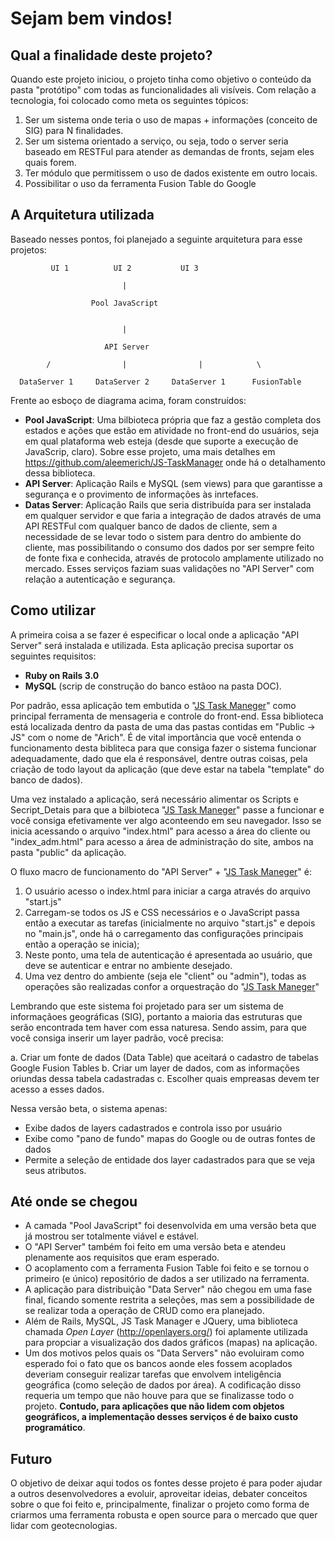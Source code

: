 # Sejam bem vindos!

## Qual a finalidade deste projeto?

Quando este projeto iniciou, o projeto tinha como objetivo o conteúdo da pasta "protótipo" com todas as funcionalidades ali visíveis. Com relação a tecnologia, foi colocado como meta os seguintes tópicos:

1. Ser um sistema onde teria o uso de mapas + informações (conceito de SIG) para N finalidades.
2. Ser um sistema orientado a serviço, ou seja, todo o server seria baseado em RESTFul para atender as demandas de fronts, sejam eles quais forem.
3. Ter módulo que permitissem o uso de dados existente em outro locais.
4. Possibilitar o uso da ferramenta Fusion Table do Google

## A Arquitetura utilizada

Baseado nesses pontos, foi planejado a seguinte arquitetura para esse projetos:

             UI 1          UI 2           UI 3
          
                             |
            
                      Pool JavaScript
          

                             |

                         API Server
 
            /                |                |            \

      DataServer 1     DataServer 2     DataServer 1      FusionTable



Frente ao esboço de diagrama acima, foram construídos:
- __Pool JavaScript__: Uma bilbioteca própria que faz a gestão completa dos estados e ações que estão em atividade no front-end do usuários, seja em qual plataforma web esteja (desde que suporte a execução de JavaScrip, claro). Sobre esse projeto, uma mais detalhes em https://github.com/aleemerich/JS-TaskManager onde há o detalhamento dessa biblioteca.
- __API Server__: Aplicação Rails e MySQL (sem views) para que garantisse a segurança e o provimento de informações às inrtefaces. 
- __Datas Server__: Aplicação Rails que seria distribuída para ser instalada em qualquer servidor e que faria a integração de dados através de uma API RESTFul com qualquer banco de dados de cliente, sem a necessidade de se levar todo o sistem para dentro do ambiente do cliente, mas possibilitando o consumo dos dados por ser sempre feito de fonte fixa e conhecida, através de protocolo amplamente utilizado no mercado. Esses  serviços faziam suas validações no "API Server" com relação a autenticação e segurança.

##  Como utilizar

A primeira coisa a se fazer é especificar o local onde a aplicação "API Server" será instalada e utilizada. Esta aplicação precisa suportar os seguintes requisitos:
- __Ruby on Rails 3.0__
- __MySQL__ (scrip de construção do banco estãoo na pasta DOC).

Por padrão, essa aplicação tem embutida o "[JS Task Maneger](https://github.com/aleemerich/JS-TaskManager)" como principal ferramenta de mensageria e controle do front-end. Essa biblioteca está localizada dentro da pasta de uma das pastas contidas em "Public -> JS" com o nome de "Arich". É de vital importância que você entenda o funcionamento desta bibliteca para que consiga fazer o sistema funcionar adequadamente, dado que ela é responsável, dentre outras coisas, pela criação de todo layout da aplicação (que deve estar na tabela "template" do banco de dados).

Uma vez instalado a aplicação, será necessário alimentar os Scripts e Secript_Detais para que a bilbioteca "[JS Task Maneger](https://github.com/aleemerich/JS-TaskManager)" passe a funcionar e você consiga efetivamente ver algo aconteendo em seu navegador. Isso se inicia acessando o arquivo "index.html" para acesso a área do cliente ou "index_adm.html" para acesso a área de administração do site, ambos na pasta "public" da aplicação.

O fluxo macro de funcionamento do "API Server" + "[JS Task Maneger](https://github.com/aleemerich/JS-TaskManager)" é:

1. O usuário acesso o index.html para iniciar a carga através do arquivo "start.js" 
2. Carregam-se todos os JS e CSS necessários e o JavaScript passa então a executar as tarefas (inicialmente no arquivo "start.js" e depois no "main.js", onde há o carregamento das configurações principais então a operação se inicia);
3. Neste ponto, uma tela de autenticação é apresentada ao usuário, que deve se autenticar e entrar no ambiente desejado.
4. Uma vez dentro do ambiente (seja ele "client" ou "admin"), todas as operações são realizadas confor a orquestração do "[JS Task Maneger](https://github.com/aleemerich/JS-TaskManager)"

Lembrando que este sistema foi projetado para ser um sistema de informaçãoes geográficas (SIG), portanto a maioria das estruturas que serão encontrada tem haver com essa naturesa. Sendo assim, para que você consiga inserir um layer padrão, você precisa:

a. Criar um fonte de dados (Data Table) que aceitará o cadastro de tabelas Google Fusion Tables
b. Criar um layer de dados, com as informações oriundas dessa tabela cadastradas
c. Escolher quais empreasas devem ter acesso a esses dados.

Nessa versão beta, o sistema apenas:
- Exibe dados de layers cadastrados e controla isso por usuário
- Exibe como "pano de fundo" mapas do Google ou de outras fontes de dados
- Permite a seleção de entidade dos layer cadastrados para que se veja seus atributos.

## Até onde se chegou

- A camada "Pool JavaScript" foi desenvolvida em uma versão beta que já mostrou ser totalmente viável e estável. 
- O "API Server" também foi feito em uma versão beta e atendeu plenamente aos requisitos que eram esperado.
- O acoplamento com a ferramenta Fusion Table foi feito e se tornou o primeiro (e único) repositório de dados a ser utilizado na ferramenta.
- A aplicação para distribuição "Data Server" não chegou em uma fase final, ficando somente restrita a seleções, mas sem a possibilidade de se realizar toda a operação de CRUD como era planejado.
- Além de Rails, MySQL, JS Task Manager e JQuery, uma biblioteca chamada _Open Layer_ (http://openlayers.org/) foi aplamente utilizada para propciar a visualização dos dados gráficos (mapas) na aplicação.
- Um dos motivos pelos quais os "Data Servers" não evoluiram como esperado foi o fato que os bancos aonde eles fossem acoplados deveriam conseguir realizar tarefas que envolvem inteligência geográfica (como seleção de dados por área). A codificação disso requeria um tempo que não houve para que se finalizasse todo o projeto. __Contudo, para aplicações que não lidem com objetos geográficos, a implementação desses serviços é de baixo custo programático__.

## Futuro

O objetivo de deixar aqui todos os fontes desse projeto é para poder ajudar a outros desenvolvedores a evoluir, aproveitar ideias, debater conceitos sobre o que foi feito e, principalmente, finalizar o projeto como forma de criarmos uma ferramenta robusta e open source para o mercado que quer lidar com geotecnologias.

